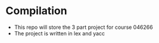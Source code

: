 # Compilation
- This repo will store the 3 part project for course 046266
- The project is written in lex and yacc